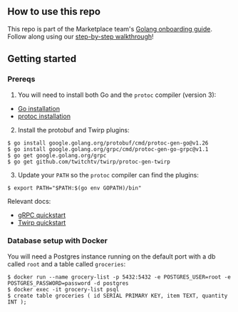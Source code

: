 ## How to use this repo

This repo is part of the Marketplace team's [Golang onboarding guide](https://auth0team.atlassian.net/wiki/spaces/eco/pages/2643725202/WIP+Marketplace+Golang+onboarding+guide).
Follow along using our [step-by-step walkthrough](https://auth0team.atlassian.net/wiki/spaces/eco/pages/2646311412/WIP+Build+your+own+Golang+grocery+list)! 

## Getting started

### Prereqs 

1. You will need to install both Go and the `protoc` compiler (version 3):
- [Go installation](https://go.dev/doc/install)
- [protoc installation](https://grpc.io/docs/protoc-installation/)

2. Install the protobuf and Twirp plugins:
```
$ go install google.golang.org/protobuf/cmd/protoc-gen-go@v1.26
$ go install google.golang.org/grpc/cmd/protoc-gen-go-grpc@v1.1
$ go get google.golang.org/grpc
$ go get github.com/twitchtv/twirp/protoc-gen-twirp
```

3. Update your `PATH` so the `protoc` compiler can find the plugins:
```
$ export PATH="$PATH:$(go env GOPATH)/bin"
```

Relevant docs:
- [gRPC quickstart](https://grpc.io/docs/languages/go/quickstart/)
- [Twirp quickstart](https://twitchtv.github.io/twirp/docs/install.html)


### Database setup with Docker

You will need a Postgres instance running on the default port with a db called `root` and a table called `groceries`:
```
$ docker run --name grocery-list -p 5432:5432 -e POSTGRES_USER=root -e POSTGRES_PASSWORD=password -d postgres
$ docker exec -it grocery-list psql
$ create table groceries ( id SERIAL PRIMARY KEY, item TEXT, quantity INT );
```